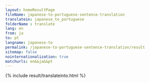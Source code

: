 ```yaml
---
layout: homeResultPage
fileName: japanese-to-portuguese-sentence-translation
translatein: japanese_to_portuguese
folderName : translate
lang: en
from: ja
to: pt
langname: japanese-to
permalink: /japanese-to-portuguese-sentence-translation/result
sitemap: false
nointernationalization: true
matchurls: en&&ja&&pt
---
```

{% include result/translateinto.html %}

<script src="/js/result/translation.js" data-foldername="{{page.folderName}}" data-lang="{{page.lang}}"></script>
